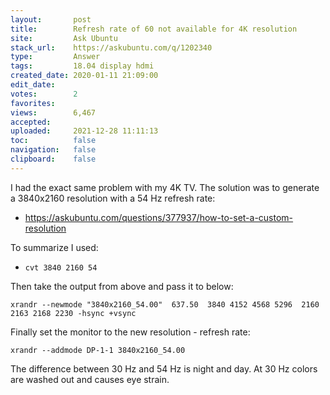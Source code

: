 ```yaml
---
layout:       post
title:        Refresh rate of 60 not available for 4K resolution
site:         Ask Ubuntu
stack_url:    https://askubuntu.com/q/1202340
type:         Answer
tags:         18.04 display hdmi
created_date: 2020-01-11 21:09:00
edit_date:    
votes:        2
favorites:    
views:        6,467
accepted:     
uploaded:     2021-12-28 11:11:13
toc:          false
navigation:   false
clipboard:    false
---
```


I had the exact same problem with my 4K TV. The solution was to generate a 3840x2160 resolution with a 54 Hz refresh rate:

- https://askubuntu.com/questions/377937/how-to-set-a-custom-resolution

To summarize I used:

- `cvt 3840 2160 54`

Then take the output from above and pass it to below:

``` 
xrandr --newmode "3840x2160_54.00"  637.50  3840 4152 4568 5296  2160 2163 2168 2230 -hsync +vsync

```

Finally set the monitor to the new resolution - refresh rate:

``` 
xrandr --addmode DP-1-1 3840x2160_54.00

```

The difference between 30 Hz and 54 Hz is night and day. At 30 Hz colors are washed out and causes eye strain.
